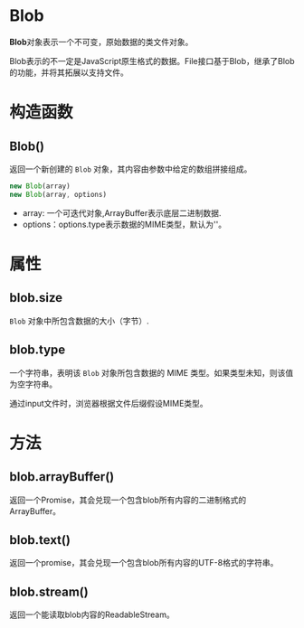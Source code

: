 # Blob

**Blob**对象表示一个不可变，原始数据的类文件对象。

Blob表示的不一定是JavaScript原生格式的数据。File接口基于Blob，继承了Blob的功能，并将其拓展以支持文件。

# 构造函数

## Blob()

返回一个新创建的 `Blob` 对象，其内容由参数中给定的数组拼接组成。

```js
new Blob(array)
new Blob(array, options)
```

- array: 一个可迭代对象,ArrayBuffer表示底层二进制数据.
- options：options.type表示数据的MIME类型，默认为''。

# 属性

## blob.size

`Blob` 对象中所包含数据的大小（字节）.

## blob.type

一个字符串，表明该 `Blob` 对象所包含数据的 MIME 类型。如果类型未知，则该值为空字符串。

通过input文件时，浏览器根据文件后缀假设MIME类型。

# 方法

## blob.arrayBuffer()

返回一个Promise，其会兑现一个包含blob所有内容的二进制格式的ArrayBuffer。

## blob.text()

返回一个promise，其会兑现一个包含blob所有内容的UTF-8格式的字符串。

## blob.stream()

返回一个能读取blob内容的ReadableStream。